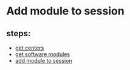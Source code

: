 # Add module to session

## steps:

- [get centers](https://documenter.getpostman.com/view/12318086/2sA3Bt3pg1#08986376-322a-4ef8-9f4e-a76f77f41faa)
- [get software modules](https://documenter.getpostman.com/view/12318086/2sA3Bt3pg1#cdc8cec6-2ee7-4bfc-bb8c-605a775c2ea7)
- [add module to session](https://documenter.getpostman.com/view/12318086/2sA3Bt3pg1#5efec172-4b9a-4631-b807-355b26e13be2)
